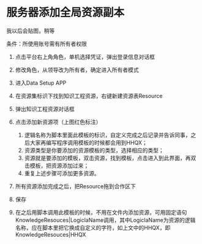 # 服务器添加全局资源副本

我以后会贴图，稍等

条件：所使用账号需有所有者权限

1. 点击平台右上角角色，单机选择凭证，弹出登录信息对话框

2. 修改角色，从领导改为所有者，确定进入所有者模式

3. 进入Data Setup APP

4. 在资源集标识下找到知识工程资源，右键新建资源表Resource

5. 弹出知识工程资源对话框

6. 点击添加新资源项（上图红色标注）
   
   1. 逻辑名称为脚本里面此模板的标识，自定义完成之后记录并告诉同事，之后大家再编写程序调用模板的时候都会用到HHQX；
   2. 资源类型是你要添加的资源模板的类型，选择相应的类型；
   3. 资源就是要添加的模板，双击资源，找到模板，点击进入到此界面，再双击模板，把资源添加过来；
   4. 重复上述步骤可添加更多资源。

7. 所有资源添加完成之后，把Resource拖到合作区下

8. 保存

9. 在之后用脚本调用此模板的时候，不用在文件内添加资源，可用固定语句KnowledgeResouces|LogiclaName调用，其中LogiclaName为资源的逻辑名称，应在脚本里把它换成自定义的字符，如上文中的HHQX，即KnowledgeResouces|HHQX

